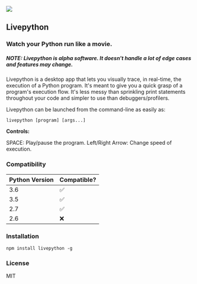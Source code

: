 ![](https://i.imgur.com/TSNJJCm.gif)

## Livepython 
### Watch your Python run like a movie.

##### NOTE: Livepython is alpha software. It doesn't handle a lot of edge cases and features may change.

Livepython is a desktop app that lets you visually trace, in real-time, the execution of a Python program. It's meant to give you a quick grasp of a program's execution flow. It's less messy than sprinkling print statements throughout your code and simpler to use than debuggers/profilers. 

Livepython can be launched from the command-line as easily as:

    livepython [program] [args...]

**Controls:**

SPACE: Play/pause the program.
Left/Right Arrow: Change speed of execution.

### Compatibility

| **Python Version** | **Compatible?** |
|-----------|---------------|
| 3.6       | ✅             |
| 3.5       | ✅             |
| 2.7       | ✅             |
| 2.6       | ❌             |

### Installation



    npm install livepython -g
    
### License

MIT
